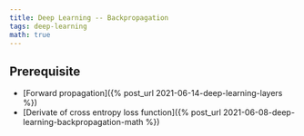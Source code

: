 ```yaml
---
title: Deep Learning -- Backpropagation
tags: deep-learning
math: true
---
```


## Prerequisite

- [Forward propagation]({% post_url 2021-06-14-deep-learning-layers %})
- [Derivate of cross entropy loss function]({% post_url 2021-06-08-deep-learning-backpropagation-math %})